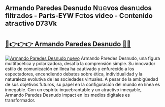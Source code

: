 ## Armando Paredes Desnudo N𝚞𝚎vos desn𝚞dos filtr𝚊dos - Parts-EYW F𝚘tos vid𝚎o - C𝚘ntenido atr𝚊ctivo D73Vk

# <h2><a href="http://mb4moi.tromn.icu/?c=Armando+Paredes+Desnudo">🔗👉👉👉 Armando Paredes Desnudo 🔗🔗</a></h2>

[![Armando Paredes Desnudo nuevo](https://i.imgur.com/pEAQMta.gif)](http://mb4moi.tromn.icu/?c=Armando+Paredes+Desnudo)
Armando Paredes Desnudo, una figura multifacética y polarizadora, desafía la comprensión simple. Su innovador estilo de comunicación en línea ha cautivado y enfurecido a los espectadores, encendiendo debates sobre ética, individualidad y la naturaleza evolutiva de las sociedades virtuales. A pesar de la ambigüedad de sus objetivos futuros, su papel en la configuración del mundo en línea es innegable. Con un espíritu inquebrantable y un atractivo innegable, Armando Paredes Desnudo impact en los medios digitales es transformador.
